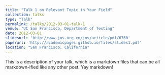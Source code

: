 ```yaml
---
title: "Talk 1 on Relevant Topic in Your Field"
collection: talks
type: "Talk"
permalink: /talks/2012-03-01-talk-1
venue: "UC San Francisco, Department of Testing"
date: 2012-03-01
slidesurl: 'http://www.jos.org.cn/jos/article/pdf/6760'
paperurl: 'http://academicpages.github.io/files/slides1.pdf'
location: "San Francisco, California"
---
```


This is a description of your talk, which is a markdown files that can be all markdown-ified like any other post. Yay markdown!
